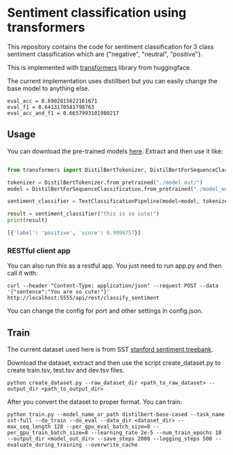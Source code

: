 # Sentiment classification using transformers
This repository contains the code for sentiment classification for 3 class sentiment classification
which are {"negative", "neutral", "positive"}.


This is implemented with [transformers](https://github.com/huggingface/transformers) library from huggingface.

The current implementation uses distillbert but you can easily change the base model to anything else.
```
eval_acc = 0.6902815622161671
eval_f1 = 0.6413170581798763
eval_acc_and_f1 = 0.6657993101980217
```

## Usage
You can download the pre-trained models [here](https://drive.google.com/file/d/1gJ2aLtHejB-kOpc302HGxBtZuZm8YLf8/view?usp=sharing). Extract and then use it like:

```python

from transformers import DistilBertTokenizer, DistilBertForSequenceClassification, TextClassificationPipeline

tokenizer = DistilBertTokenizer.from_pretrained("./model_out/")
model = DistilBertForSequenceClassification.from_pretrained("./model_out/")

sentiment_classifier = TextClassificationPipeline(model=model, tokenizer=tokenizer)

result = sentiment_classifier("this is so cute!")
print(result)

[{'label': 'positive', 'score': 0.9996757}]
```
### RESTful client app
You can also run this as a restful app. You just need to run app.py and then call it with:

```nashorn js
curl --header "Content-Type: application/json" --request POST --data '{"sentence":"You are so cute!"}' http://localhost:5555/api/rest/classify_sentiment
```
You can change the config for port and other settings in config.json.

## Train
The current dataset used here is from SST [stanford sentiment treebank](http://nlp.stanford.edu/~socherr/stanfordSentimentTreebank.zip).

Download the dataset, extract and then use the script create_dataset.py to create train.tsv, test.tsv and dev.tsv files.

```
python create_dataset.py --raw_dataset_dir <path_to_raw_dataset> --output_dir <path_to_output_dir>
```

After you convert the dataset to proper format. You can train:

```
python train.py --model_name_or_path distilbert-base-cased --task_name sst-full --do_train --do_eval --data_dir <dataset_dir> --max_seq_length 128 --per_gpu_eval_batch_size=8 --per_gpu_train_batch_size=8 --learning_rate 2e-5 --num_train_epochs 10 --output_dir <model_out_dir> --save_steps 2000 --logging_steps 500 --evaluate_during_training --overwrite_cache
```